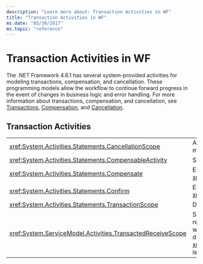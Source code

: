 ```yaml
---
description: "Learn more about: Transaction Activities in WF"
title: "Transaction Activities in WF"
ms.date: "03/30/2017"
ms.topic: "reference"
---
```

# Transaction Activities in WF

The .NET Framework 4.6.1 has several system-provided activities for modeling transactions, compensation, and cancellation. These programming models allow the workflow to continue forward progress in the event of changes in business logic and error handling. For more information about transactions, compensation, and cancellation, see [Transactions](workflow-transactions.md), [Compensation](compensation.md), and [Cancellation](modeling-cancellation-behavior-in-workflows.md).

## Transaction Activities

|||
|-|-|
|<xref:System.Activities.Statements.CancellationScope>|Associates cancellation logic, in the form of an activity, with a main path of execution, also expressed as an activity.|
|<xref:System.Activities.Statements.CompensableActivity>|Supports compensation of its child activities.|
|<xref:System.Activities.Statements.Compensate>|Explicitly invokes the compensation handler of a <xref:System.Activities.Statements.CompensableActivity>.|
|<xref:System.Activities.Statements.Confirm>|Explicitly invokes the confirmation handler of a <xref:System.Activities.Statements.CompensableActivity>.|
|<xref:System.Activities.Statements.TransactionScope>|Demarcates a transaction boundary.|
|<xref:System.ServiceModel.Activities.TransactedReceiveScope>|Scopes the lifetime of a transaction that is initiated by a received message. The transaction may be flowed into the workflow on the initiating message, or created by the dispatcher when the message is received. **Note:**  The <xref:System.ServiceModel.Activities.TransactedReceiveScope> is located in the **Messaging** section of the **Toolbox**.|
